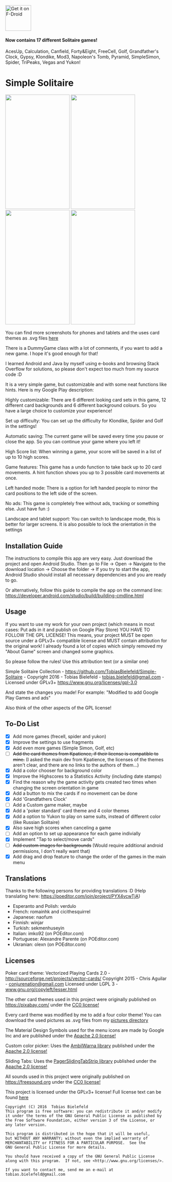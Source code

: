 [<img src="https://f-droid.org/badge/get-it-on.png" alt="Get it on F-Droid" height="80">](https://f-droid.org/app/de.tobiasbielefeld.solitaire) 


#### Now contains 17 different Solitaire games!
AcesUp, Calculation, Canfield, Forty&Eight, FreeCell, Golf, Grandfather's Clock, Gypsy, Klondike, Mod3, Napoleon's Tomb, Pyramid, SimpleSimon, Spider, TriPeaks, Vegas and Yukon!

# Simple Solitaire

<img src="https://github.com/TobiasBielefeld/Simple-Solitaire/blob/master/pictures/screenshots/1.png" width=200 height=356> <img src="https://github.com/TobiasBielefeld/Simple-Solitaire/blob/master/pictures/screenshots/2.png" width=200 height=356> <img src="https://github.com/TobiasBielefeld/Simple-Solitaire/blob/master/pictures/screenshots/8.png" width=200 height=356> <img src="https://github.com/TobiasBielefeld/Simple-Solitaire/blob/master/pictures/screenshots/4.png" width=200 height=356> 


You can find more screenshots for phones and tablets and the uses card themes as .svg files [here](./pictures/)

There is a DummyGame class with a lot of comments, if you want to add a new game. I hope it's good enough for that!

I learned Android and Java by myself using e-books and browsing Stack Overflow for solutions, so please don't expect too much from my source code :D

It is a very simple game, but customizable and with some neat functions like hints. Here is my Google Play description:

Highly customizable:
There are 6 different looking card sets in this game, 12 different card backgrounds and 6 different background colours. So you have a large choice to customize your experience!

Set up difficulty:
You can set up the difficulty for Klondike, Spider and Golf in the settings!

Automatic saving:
The current game will be saved every time you pause or close the app. So you can continue your game where you left it!

High Score list:
When winning a game, your score will be saved in a list of up to 10 high scores.

Game features:
This game has a undo function to take back up to 20 card movements. A hint function shows you up to 3 possible card movements at once.

Left handed mode: 
There is a option for left handed people to mirror the card positions to the left side of the screen.

No ads:
This game is completely free without ads, tracking or something else. Just have fun :)

Landscape and tablet support: 
You can switch to landscape mode, this is better for larger screens. It is also possible to lock the orientation in the settings

## Installation Guide
The instructions to compile this app are very easy. Just download the project and open Android Studio. Then go to File -> Open -> Navigate to the download location -> Choose the folder -> If you try to start the app, Android Studio should install all necessary dependencies and you are ready to go.

Or alternatively, follow this guide to compile the app on the command line: https://developer.android.com/studio/build/building-cmdline.html

## Usage
If you want to use my work for your own project (which means in most cases: Put ads in it and publish on Google Play Store) YOU HAVE TO FOLLOW THE GPL LICENSE! This means, your project MUST be open source under a GPLv3+ compatible license and MUST contain attribution for the original work! I already found a lot of copies which simply removed my "About Game" screen and changed some graphics.

So please follow the rules! Use this attribution text (or a similar one)

Simple Solitaire Collection - https://github.com/TobiasBielefeld/Simple-Solitaire -
Copyright 2016 - Tobias Bielefeld - tobias.bielefeld@gmail.com -
Licensed under GPLv3+ https://www.gnu.org/licenses/gpl-3.0

And state the changes you made! For example: "Modified to add Google Play Games and ads"

Also think of the other aspects of the GPL license!

## To-Do List

- [X] Add more games (frecell, spider and yukon)
- [X] Improve the settings to use fragments
- [X] Add even more games (Simple Simon, Golf, etc)
- [ ] ~~Add the card themes from Kpatience, if their license is compatible to mine.~~ (I asked the main dev from Kpatience, the licenses of the themes aren't clear, and there are no links to the authors of them...)
- [X] Add a color chooser for background color
- [X] Improve the Highscores to a Statistics Activity (including date stamps)
- [X] Find the reason why the game activity gets created two times when changing the screen orientation in game
- [X] Add a button to mix the cards if no movement can be done
- [X] Add 'Grandfathers Clock'
- [ ] Add a Custom game maker, maybe
- [X] Add a 'poker standard' card theme and 4 color themes
- [X] Add a option to Yukon to play on same suits, instead of different color (like Russian Solitaire)
- [X] Also save high scores when canceling a game
- [ ] Add an option to set up appearance for each game indivially
- [X] Implement "Tap to select/move cards"
- [ ] ~~Add custom images for backgrounds~~ (Would require additional android permissions, I don't really want that)
- [X] Add drag and drop feature to change the order of the games in the main menu

## Translations 
Thanks to the following persons for providing translations :D (Help translating here: https://poeditor.com/join/project/PYX4vcwTjA)
- Esperanto and Polish: verdulo
- French: romainhk and cicithesquirrel
- Japanese: naofum
- Finnish: winjar
- Turkish: sekmenhuseyin
- Italian: imko92 (on POEditor.com)
- Portuguese: Alexandre Parente (on POEditor.com)
- Ukranian: olexn (on POEditor.com)

## Licenses

Poker card theme: Vectorized Playing Cards 2.0 - http://sourceforge.net/projects/vector-cards/
Copyright 2015 - Chris Aguilar - conjurenation@gmail.com
Licensed under LGPL 3 - www.gnu.org/copyleft/lesser.html

The other card themes used in this project were originally published on https://pixabay.com/ under the [CC0 license!](https://creativecommons.org/share-your-work/public-domain/cc0/)

Every card theme was modified by me to add a four color theme! You can download the used pictures as .svg files from my [pictures directory](./pictures/cards)

The Material Design Symbols used for the menu icons are made by Google Inc and are published under the [Apache 2.0 license!](https://www.apache.org/licenses/LICENSE-2.0.txt)

Custom color picker: Uses the [AmbilWarna library](https://github.com/yukuku/ambilwarna) published under the [Apache 2.0 license!](https://www.apache.org/licenses/LICENSE-2.0.txt)

Sliding Tabs: Uses the [PagerSlidingTabStrip library](https://github.com/astuetz/PagerSlidingTabStrip#license) published under the [Apache 2.0 license!](https://www.apache.org/licenses/LICENSE-2.0.txt)

All sounds used in this project were originally published on https://freesound.org under the [CC0 license!](https://creativecommons.org/share-your-work/public-domain/cc0/)

This project is licensed under the GPLv3+ license! Full license text can be found [here](./LICENSE.txt)

```
Copyright (C) 2016  Tobias Bielefeld
This program is free software: you can redistribute it and/or modify
it under the terms of the GNU General Public License as published by
the Free Software Foundation, either version 3 of the License, or
any later version.

This program is distributed in the hope that it will be useful,
but WITHOUT ANY WARRANTY; without even the implied warranty of
MERCHANTABILITY or FITNESS FOR A PARTICULAR PURPOSE.  See the
GNU General Public License for more details.

You should have received a copy of the GNU General Public License
along with this program.  If not, see <http://www.gnu.org/licenses/>.

If you want to contact me, send me an e-mail at tobias.bielefeld@gmail.com
```
